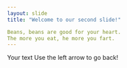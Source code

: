 ```yaml
---
layout: slide
title: "Welcome to our second slide!"

Beans, beans are good for your heart.
The more you eat, he more you fart.
---
```

Your text
Use the left arrow to go back!
